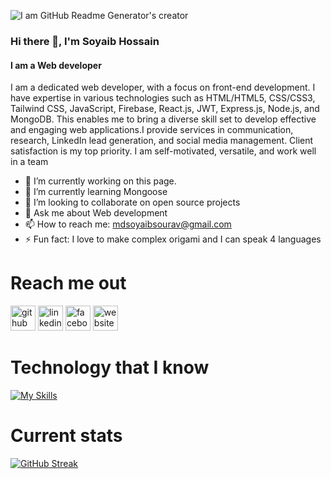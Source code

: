 ![I am GitHub Readme Generator's creator](https://media.licdn.com/dms/image/D5616AQFLBHYAZeeWEA/profile-displaybackgroundimage-shrink_350_1400/0/1702180754956?e=1709769600&v=beta&t=6oEEZXMaBI7wQg7DrKO3yEslyJ0qyt_dSPKt4M0nd-s)
### Hi there 👋, I'm Soyaib Hossain 
#### I am a Web developer 


I am a dedicated web developer, with a focus on front-end development. I have expertise in various technologies such as HTML/HTML5, CSS/CSS3, Tailwind CSS, JavaScript, Firebase, React.js, JWT, Express.js, Node.js, and MongoDB. This enables me to bring a diverse skill set to develop effective and engaging web applications.I provide services in communication, research, LinkedIn lead generation, and social media management. Client satisfaction is my top priority. I am self-motivated, versatile, and work well in a team



- 🔭 I’m currently working on this page. 
- 🌱 I’m currently learning Mongoose 
- 👯 I’m looking to collaborate on  open source projects 
- 💬 Ask me about Web development  
- 📫 How to reach me: mdsoyaibsourav@gmail.com 
- ⚡ Fun fact: I love to make complex origami and I can speak 4 languages 



# Reach me out
[<img src='https://cdn.jsdelivr.net/npm/simple-icons@3.0.1/icons/github.svg' alt='github' height='40'>](https://github.com/Mdsoyaib123)  [<img src='https://cdn.jsdelivr.net/npm/simple-icons@3.0.1/icons/linkedin.svg' alt='linkedin' height='40'>](https://www.linkedin.com/in/md-soyaib-hossain/)  [<img src='https://cdn.jsdelivr.net/npm/simple-icons@3.0.1/icons/facebook.svg' alt='facebook' height='40'>](https://www.facebook.com/mdsoyaib.hossain.77)  [<img src='https://cdn.jsdelivr.net/npm/simple-icons@3.0.1/icons/icloud.svg' alt='website' height='40'>](https://keen-daffodil-f5922b.netlify.app/) 



# Technology that I know

[![My Skills](https://skillicons.dev/icons?i=js,react,express,nodejs,mongodb,firebase,tailwind,html,css)](https://skillicons.dev)

# Current stats

[![GitHub Streak](https://github-readme-streak-stats.herokuapp.com?user=Mdsoyaib123&theme=algolia)](https://git.io/streak-stats)


